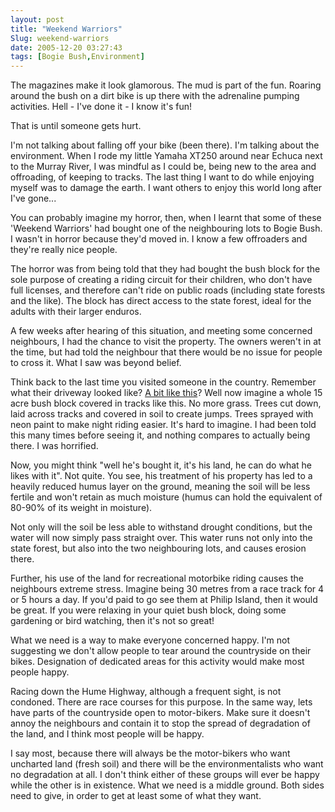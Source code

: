 ```yaml
---
layout: post
title: "Weekend Warriors"
Slug: weekend-warriors
date: 2005-12-20 03:27:43
tags: [Bogie Bush,Environment]
---
```

The magazines make it look glamorous. The mud is part of the fun. Roaring around the bush on a dirt bike is up there with the adrenaline pumping activities. Hell - I've done it - I know it's fun!

That is until someone gets hurt.

I'm not talking about falling off your bike (been there). I'm talking about the environment. When I rode my little Yamaha XT250 around near Echuca next to the Murray River, I was mindful as I could be, being new to the area and offroading, of keeping to tracks. The last thing I want to do while enjoying myself was to damage the earth. I want others to enjoy this world long after I've gone...

You can probably imagine my horror, then, when I learnt that some of these 'Weekend Warriors' had bought one of the neighbouring lots to Bogie Bush. I wasn't in horror because they'd moved in. I know a few offroaders and they're really nice people.

The horror was from being told that they had bought the bush block for the sole purpose of creating a riding circuit for their children, who don't have full licenses, and therefore can't ride on public roads (including state forests and the like). The block has direct access to the state forest, ideal for the adults with their larger enduros.

A few weeks after hearing of this situation, and meeting some concerned neighbours, I had the chance to visit the property. The owners weren't in at the time, but had told the neighbour that there would be no issue for people to cross it. What I saw was beyond belief.

Think back to the last time you visited someone in the country. Remember what their driveway looked like? [A bit like this](http://static.flickr.com/8/8374717_d25eccb264_m.jpg)? Well now imagine a whole 15 acre bush block covered in tracks like this. No more grass. Trees cut down, laid across tracks and covered in soil to create jumps. Trees sprayed with neon paint to make night riding easier. It's hard to imagine. I had been told this many times before seeing it, and nothing compares to actually being there. I was horrified.

Now, you might think "well he's bought it, it's his land, he can do what he likes with it". Not quite. You see, his treatment of his property has led to a heavily reduced humus layer on the ground, meaning the soil will be less fertile and won't retain as much moisture (humus can hold the equivalent of 80-90% of its weight in moisture).

Not only will the soil be less able to withstand drought conditions, but the water will now simply pass straight over. This water runs not only into the state forest, but also into the two neighbouring lots, and causes erosion there.

Further, his use of the land for recreational motorbike riding causes the neighbours extreme stress. Imagine being 30 metres from a race track for 4 or 5 hours a day. If you'd paid to go see them at Philip Island, then it would be great. If you were relaxing in your quiet bush block, doing some gardening or bird watching, then it's not so great!

What we need is a way to make everyone concerned happy. I'm not suggesting we don't allow people to tear around the countryside on their bikes. Designation of dedicated areas for this activity would make most people happy.

Racing down the Hume Highway, although a frequent sight, is not condoned. There are race courses for this purpose. In the same way, lets have parts of the countryside open to motor-bikers. Make sure it doesn't annoy the neighbours and contain it to stop the spread of degradation of the land, and I think most people will be happy.

I say most, because there will always be the motor-bikers who want uncharted land (fresh soil) and there will be the environmentalists who want no degradation at all. I don't think either of these groups will ever be happy while the other is in existence. What we need is a middle ground. Both sides need to give, in order to get at least some of what they want.
